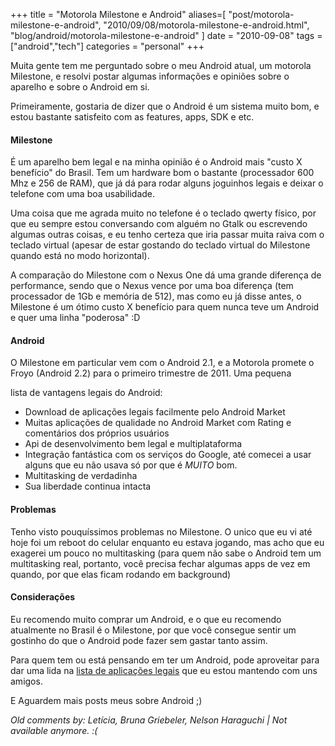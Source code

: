 +++
title = "Motorola Milestone e Android"
aliases=[
  "post/motorola-milestone-e-android",
  "2010/09/08/motorola-milestone-e-android.html",
  "blog/android/motorola-milestone-e-android"
]
date = "2010-09-08"
tags = ["android","tech"]
categories = "personal"
+++

Muita gente tem me perguntado sobre o meu Android atual, um motorola
Milestone, e resolvi postar algumas informações e opiniões sobre o
aparelho e sobre o Android em si.

Primeiramente, gostaria de dizer que o Android é um sistema muito bom,
e estou bastante satisfeito com as features, apps, SDK e etc.

#### Milestone

É um aparelho bem legal e na minha opinião é o Android mais "custo X
benefício" do Brasil. Tem um hardware bom o bastante (processador 600
Mhz e 256 de RAM), que já dá para rodar alguns joguinhos legais e
deixar o telefone com uma boa usabilidade.

Uma coisa que me agrada muito no telefone é o teclado qwerty físico,
por que eu sempre estou conversando com alguém no Gtalk ou escrevendo
algumas outras coisas, e eu tenho certeza que iria passar muita raiva
com o teclado virtual (apesar de estar gostando do teclado virtual do
Milestone quando está no modo horizontal).

A comparação do Milestone com o Nexus One dá uma grande diferença de
performance, sendo que o Nexus vence por uma boa diferença (tem
processador de 1Gb e memória de 512), mas como eu já disse antes, o
Milestone é um ótimo custo X benefício para quem nunca teve um Android
e quer uma linha "poderosa" :D

#### Android

O Milestone em particular vem com o Android 2.1, e a Motorola promete
o Froyo (Android 2.2) para o primeiro trimestre de 2011.  Uma pequena

lista de vantagens legais do Android:

* Download de aplicações legais facilmente pelo Android Market
* Muitas aplicações de qualidade no Android Market com Rating e comentários dos próprios usuários
* Api de desenvolvimento bem legal e multiplataforma
* Integração fantástica com os serviços do Google, até comecei a usar alguns que eu não usava só por que é *MUITO* bom.
* Multitasking de verdadinha
* Sua liberdade continua intacta

#### Problemas

Tenho visto pouquíssimos problemas no Milestone. O unico que eu vi até
hoje foi um reboot do celular enquanto eu estava jogando, mas acho que
eu exagerei um pouco no multitasking (para quem não sabe o Android tem
um multitasking real, portanto, você precisa fechar algumas apps de
vez em quando, por que elas ficam rodando em background)

#### Considerações

Eu recomendo muito comprar um Android, e o que eu recomendo atualmente
no Brasil é o Milestone, por que você consegue sentir um gostinho do
que o Android pode fazer sem gastar tanto assim.

Para quem tem ou está pensando em ter um Android, pode aproveitar para
dar uma lida na [lista de aplicações
legais](https://docs.google.com/document/pub?id=1ZtMGH-HZvNTjprVPpAcxhKr19FJ6ReFaJ_YFmtt0Z_4)
que eu estou mantendo com uns amigos.

E Aguardem mais posts meus sobre Android ;)



_Old comments by: Letícia, Bruna Griebeler, Nelson Haraguchi | Not available anymore. :(_
